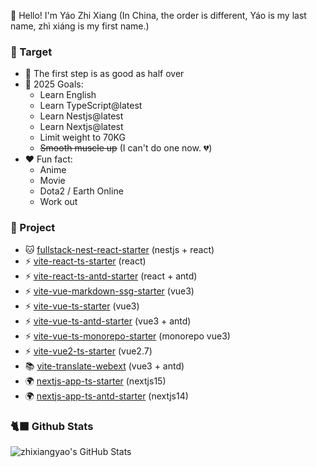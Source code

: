 👋 Hello! I'm Yáo Zhi Xiang (In China, the order is different, Yáo is my last name, zhì xiáng is my first name.)

### 📜 Target

- 🚶 The first step is as good as half over
- 🚀 2025 Goals: 
  - Learn English
  - Learn TypeScript@latest
  - Learn Nestjs@latest
  - Learn Nextjs@latest
  - Limit weight to 70KG
  - ~~Smooth muscle up~~ (I can't do one now. 💔)
- ❤️ Fun fact: 
  - Anime
  - Movie
  - Dota2 / Earth Online
  - Work out

### 📜 Project

- 🐱 [fullstack-nest-react-starter](https://github.com/zhixiangyao/fullstack-nest-react-starter) (nestjs + react)
- ⚡️ [vite-react-ts-starter](https://github.com/zhixiangyao/vite-react-ts-starter) (react)
- ⚡️ [vite-react-ts-antd-starter](https://github.com/zhixiangyao/vite-react-ts-antd-starter) (react + antd)
- ⚡️ [vite-vue-markdown-ssg-starter](https://github.com/zhixiangyao/vite-vue-markdown-ssg-starter) (vue3)
- ⚡️ [vite-vue-ts-starter](https://github.com/zhixiangyao/vite-vue-ts-starter) (vue3)
- ⚡️ [vite-vue-ts-antd-starter](https://github.com/zhixiangyao/vite-vue-ts-antd-starter) (vue3 + antd)
- ⚡️ [vite-vue-ts-monorepo-starter](https://github.com/zhixiangyao/vite-vue-ts-monorepo-starter) (monorepo vue3)
- ⚡️ [vite-vue2-ts-starter](https://github.com/zhixiangyao/vite-vue2-ts-starter) (vue2.7)
- 📚 [vite-translate-webext](https://github.com/zhixiangyao/vite-translate-webext) (vue3 + antd)
- 🌍 [nextjs-app-ts-starter](https://github.com/zhixiangyao/nextjs-app-ts-starter) (nextjs15)
- 🌍 [nextjs-app-ts-antd-starter](https://github.com/zhixiangyao/nextjs-app-ts-antd-starter) (nextjs14)

### 🐈‍⬛ Github Stats

<img alt="zhixiangyao's GitHub Stats" src="https://github-readme-stats.vercel.app/api?username=zhixiangyao&theme=cobalt&show_icons=true" />
